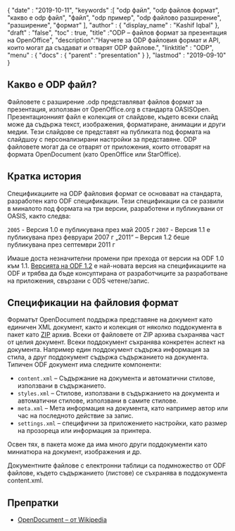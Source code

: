 {
  "date" : "2019-10-11",
  "keywords" :[ "odp файл", "odp файлов формат", "какво е odp файл", "файл", "odp пример", "odp файлово разширение", "разширение", "формат" ],
  "author" : {
    "display_name" : "Kashif Iqbal"
},
  "draft" : "false",
  "toc" : true,
  "title" :"ODP – файлов формат за презентация на OpenOffice",
  "description":"Научете за ODP файловия формат и API, които могат да създават и отварят ODP файлове.",
  "linktitle" : "ODP",
  "menu" : {
    "docs" : {
      "parent" : "presentation"
}
},
  "lastmod" : "2019-09-10"
}

## Какво е ODP файл?

Файловете с разширение .odp представляват файлов формат за презентация, използван от OpenOffice.org в стандарта OASISOpen. Презентационният файл е колекция от слайдове, където всеки слайд може да съдържа текст, изображения, форматиране, анимации и други медии. Тези слайдове се представят на публиката под формата на слайдшоу с персонализирани настройки за представяне. ODP файловете могат да се отварят от приложения, които отговарят на формата OpenDocument (като OpenOffice или StarOffice).

## Кратка история

Спецификациите на ODP файловия формат се основават на стандарта, разработен като ODF спецификации. Тези спецификации са се развили в миналото под формата на три версии, разработени и публикувани от OASIS, както следва:

`2005` - Версия 1.0 е публикувана през май 2005 г
`2007` - Версия 1.1 е публикувана през февруари 2007 г
„2011“ – Версия 1.2 беше публикувана през септември 2011 г

Имаше доста незначителни промени при прехода от версии на ODF 1.0 към 1.1. [Версията на ODF 1.2](https://www.oasis-open.org/standards#opendocumentv1.2) е най-новата версия на спецификациите на ODF и трябва да бъде консултирана от разработчиците за разработване на приложения, свързани с ODS четене/запис.

## Спецификации на файловия формат

Форматът OpenDocument поддържа представяне на документ като единичен XML документ, както и колекция от няколко поддокумента в пакет като [ZIP](/compression/zip/) архив. Всеки от файловете от ZIP архива съхранява част от целия документ. Всеки поддокумент съхранява конкретен аспект на документа. Например един поддокумент съдържа информация за стила, а друг поддокумент съдържа съдържанието на документа. Типичен ODF документ има следните компоненти:

* `content.xml` – Съдържание на документа и автоматични стилове, използвани в съдържанието.
* `styles.xml` – Стилове, използвани в съдържанието на документа и автоматични стилове, използвани в самите стилове.
* `meta.xml` – Мета информация на документа, като например автор или час на последното действие за запис.
* `settings.xml` – специфични за приложението настройки, като размер на прозореца или информация за принтера.

Освен тях, в пакета може да има много други поддокументи като миниатюра на документ, изображения и др.

Документните файлове с електронни таблици са подмножество от ODF файлове, където съдържанието (листове) се съхранява в поддокумента content.xml.

## Препратки

* [OpenDocument – от Wikipedia](https://en.wikipedia.org/wiki/OpenDocument)

